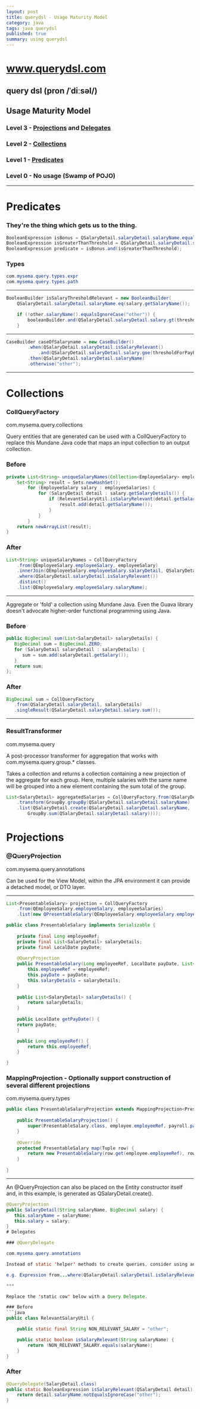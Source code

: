 ```yaml
---
layout: post
title: querydsl - Usage Maturity Model
category: java
tags: java querydsl
published: true
summary: using querydsl
---
```


# www.querydsl.com
## query dsl (pron /ˈdiːsəl/)

## Usage Maturity Model

### Level 3 - [Projections](https://github.com/griffio/griffio.github.io/wiki/Projections) and [Delegates](https://github.com/griffio/griffio.github.io/wiki/Delegates)
### Level 2 - [Collections](https://github.com/griffio/griffio.github.io/wiki/Collections) 
### Level 1 - [Predicates](https://github.com/griffio/griffio.github.io/wiki/Predicates)
### Level 0 - No usage (Swamp of POJO)

***

# Predicates
### They're the thing which gets us to the thing.
```java
BooleanExpression isBonus = QSalaryDetail.salaryDetail.salaryName.equalsIgnoreCase("Bonus");
BooleanExpression isGreaterThanThreshold = QSalaryDetail.salaryDetail.salary.goe(paydayThreshold);
BooleanExpression predicate = isBonus.and(isGreaterThanThreshold);
```
### Types
```java
com.mysema.query.types.expr
com.mysema.query.types.path
```
***
```java
BooleanBuilder isSalaryThresholdRelevant = new BooleanBuilder(
    QSalaryDetail.salaryDetail.salaryName.eq(salary.getSalaryName());

    if (!other.salaryName().equalsIgnoreCase("other")) {
        booleanBuilder.and(QSalaryDetail.salaryDetail.salary.gt(thresholdForPayPeriod));
    }
```
***
```java
CaseBuilder caseOfSalaryname = new CaseBuilder()
        .when(QSalaryDetail.salaryDetail.isSalaryRelevant()
            .and(QSalaryDetail.salaryDetail.salary.goe(thresholdForPayPeriod)))
        .then(QSalaryDetail.salaryDetail.salaryName)
        .otherwise("other");
```
***
# Collections

### CollQueryFactory

com.mysema.query.collections

Query entities that are generated can be used with a CollQueryFactory to replace this Mundane Java code that maps an input collection to an output collection.

### Before 
```java
private List<String> uniqueSalaryNames(Collection<EmployeeSalary> employeeSalaries) {
    Set<String> result = Sets.newHashSet();
        for (EmployeeSalary salary : employeeSalaries) {
            for (SalaryDetail detail : salary.getSalaryDetails()) {
                if (RelevantSalaryUtil.isSalaryRelevant(detail.getSalaryName())) {
                    result.add(detail.getSalaryName());
                }
            }
        }
    return newArrayList(result);
}
```
### After 
```java
List<String> uniqueSalaryNames = CollQueryFactory
    .from(QEmployeeSalary.employeeSalary, employeeSalary)
    .innerJoin(QEmployeeSalary.employeeSalary.salaryDetail, QSalaryDetail.salaryDetail)
    .where(QSalaryDetail.salaryDetail.isSalaryRelevant())
    .distinct()
    .list(QEmployeeSalary.employeeSalary.salaryName);
```
***
Aggregate or 'fold' a collection using Mundane Java. Even the Guava library doesn't advocate higher-order functional programming using Java.       
### Before 
```java
public BigDecimal sum(List<SalaryDetail> salaryDetails) {
   BigDecimal sum = BigDecimal.ZERO;
   for (SalaryDetail salaryDetail : salaryDetails) {
      sum = sum.add(salaryDetail.getSalary());
   }
   return sum;
};
```
### After 
```java
BigDecimal sum = CollQueryFactory
   .from(QSalaryDetail.salaryDetail, salaryDetails)
   .singleResult(QSalaryDetail.salaryDetail.salary.sum());     
```
***
### ResultTransformer

com.mysema.query

A post-processor transformer for aggregation that works with com.mysema.query.group.* classes.

Takes a collection and returns a collection containing a new projection of the aggregate for each group. Here, multiple salaries with the same name will be grouped into a new element containing the sum total of the group.
```java
List<SalaryDetail> aggregatedSalaries = CollQueryFactory.from(QSalaryDetail.salaryDetail, salaryDetails)
    .transform(GroupBy.groupBy(QSalaryDetail.salaryDetail.salaryName)
    .list(QSalaryDetail.create(QSalaryDetail.salaryDetail.salaryName,    
        GroupBy.sum(QSalaryDetail.salaryDetail.salary))));
```
# Projections 

### @QueryProjection

com.mysema.query.annotations

Can be used for the View Model, within the JPA environment it can provide a detached model, or DTO layer. 
***
```java
List<PresentableSalary> projection = CollQueryFactory
    .from(QEmployeeSalary.employeeSalary, employeeSalaries)
    .list(new QPresentableSalary(QEmployeeSalary.employeeSalary.employeeRef, QEmployeeSalary.employeeSalary.payDate, QEmployeeSalary.employeeSalary.salaryDetails));

public class PresentableSalary implements Serializable {
 
    private final Long employeeRef;
    private final List<SalaryDetail> salaryDetails;
    private final LocalDate payDate;
  
    @QueryProjection
    public PresentableSalary(Long employeeRef, LocalDate payDate, List<SalaryDetail> salaryDetails) {
        this.employeeRef = employeeRef;
        this.payDate = payDate;
    	this.salaryDetails = salaryDetails;
    }
 
    public List<SalaryDetail> salaryDetails() {
        return salaryDetails;
    }
 
    public LocalDate getPayDate() {
 	return payDate;
    }

    public Long employeeRef() {
      	return this.employeeRef;	
    }

}
```
### MappingProjection<T> - Optionally support construction of several different projections

com.mysema.query.types

```java
public class PresentableSalaryProjection extends MappingProjection<PresentableSalary> {
 
    public PresentableSalaryProjection() {
        super(PresentableSalary.class, employee.employeeRef, payroll.payDate, salary.salaryDetails);
    }
 
    @Override
    protected PresentableSalary map(Tuple row) {
        return new PresentableSalary(row.get(employee.employeeRef), row.get(payroll.payDate), row.get(salary.salaryDetails));
    }
 
}
```
***
An @QueryProjection can also be placed on the Entity constructor itself and, in this example, is generated as QSalaryDetail.create().
```java    
@QueryProjection 
public SalaryDetail(String salaryName, BigDecimal salary) {
   this.salaryName = salaryName;
   this.salary = salary;
}
# Delegates

### @QueryDelegate

com.mysema.query.annotations

Instead of static 'helper' methods to create queries, consider using annotated delegate methods to provide query extensions. Make your own DSL.

e.g. Expression from...where(QSalaryDetail.salaryDetail.isSalaryRelevant())

***

Replace the 'static cow' below with a Query Delegate.

### Before
```java
public class RelevantSalaryUtil {

    public static final String NON_RELEVANT_SALARY = "other";

    public static boolean isSalaryRelevant(String salaryName) {
        return !NON_RELEVANT_SALARY.equals(salaryName);
    }
}
```
### After
```java
@QueryDelegate(SalaryDetail.class)
public static BooleanExpression isSalaryRelevant(QSalaryDetail detail) {
    return detail.salaryName.notEqualsIgnoreCase("other");
}
``````

